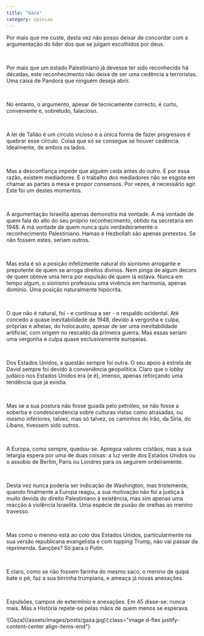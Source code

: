 ```yaml
---
title: "Gaza"
category: opiniao
---
```


Por mais que me custe, desta vez não posso deixar de concordar com a argumentação do lider dos que se julgam escolhidos por deus.

<br />

Por mais que um estado Palestiniano já devesse ter sido reconhecido há décadas, este reconhecimento não deixa de ser uma cedência a terroristas. Uma caixa de Pandora que ninguém deseja abrir.

<br />

No entanto, o argumento, apesar de tecnicamente correcto, é curto, conveniente e, sobretudo, falacioso.

<br />

A lei de Talião é um círculo vicioso e a única forma de fazer progressos é quebrar esse círculo. Coisa que só se consegue se houver cedência. Idealmente, de ambos os lados.

<br />

Mas a desconfiança impede que alguém ceda antes do outro. E por essa razão, existem mediadores. E o trabalho dos mediadores não se esgota em chamar as partes à mesa e propor consensos. Por vezes, é necessário agir. Este foi um destes momentos.

<br />

A argumentação Israelita apenas demonstra má vontade. A má vontade de quem fala do alto do seu próprio reconhecimento, obtido na secretaria em 1948. A má vontade de quem nunca quis verdadeiramente o reconhecimento Palestiniano. Hamas e Hezbollah são apenas pretextos. Se não fossem estes, seriam outros.

<br />

Mas esta é só a posição infelizmente natural do sionismo arrogante e prepotente de quem se arroga direitos divinos. Nem pinga de algum decoro de quem obteve uma terra por expulsão de quem lá estava. Nunca em tempo algum, o sionismo professou uma vivência em harmonia, apenas domínio. Uma posição naturalmente hipócrita.

<br />

O que não é natural, foi - e continua a ser - o respaldo ocidental. Até concedo a quase inevitabilidade de 1948, devido à vergonha e culpa, próprias e alheias, do holocausto, apesar de ser uma inevitabilidade artificial, com origem no rescaldo da primeira guerra. Mas essas seriam uma vergonha e culpa quase exclusivamente europeias.

<br />

Dos Estados Unidos, a questão sempre foi outra. O seu apoio à estrela de David sempre foi devido à conveniência geopolitica. Claro que o lobby judaico nos Estados Unidos era (e é), imenso, apenas reforçando uma tendência que já existia.

<br />

Mas se a sua postura não fosse guiada pelo petróleo, se não fosse a soberba e condescendencia sobre culturas vistas como atrasadas, ou mesmo inferiores, talvez, mas só talvez, os caminhos do Irão, da Síria, do Líbano, tivessem sido outros.

<br />

A Europa, como sempre, quedou-se. Apregoa valores cristãos, mas a sua letargia espera por uma de duas coisas: a luz verde dos Estados Unidos ou o assobio de Berlim, Paris ou Londres para os seguirem ordeiramente. 

<br />

Desta vez nunca poderia ser indicação de Washington, mas tristemente, quando finalmente a Europa reagiu, a sua motivação não foi a justiça à muito devida do direito Palestiniano à existência, mas sim apenas uma reacção à violência Israelita. Uma espécie de puxão de orelhas ao menino travesso.

<br />

Mas como o menino está ao colo dos Estados Unidos, particularmente na sua versão republicana evangelista e com *topping* Trump, não vai passar da reprimenda. Sanções? Só para o Putin.

<br />

E claro, como se não fossem farinha do mesmo saco, o menino de quipá bate o pé, faz a sua birrinha trumpiana, e ameaça já novas anexações.

<br />

Expulsões, campos de extermínio e anexações. Em 45 disse-se: nunca mais. Mas a História repete-se pelas mãos de quem menos se esperava.


<span class="container d-flex">
<span class="col">
    <span class="row">
        <span class="col-sm">
            <span class="row">![Gaza](/assets/images/posts/gaza.jpg){:class="image d-flex justify-content-center align-items-end"}</span>
        </span>
    </span> 
</span>
</span>

